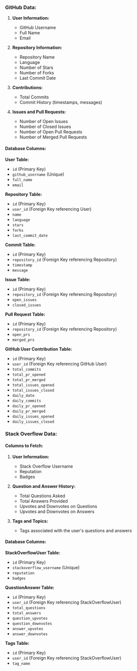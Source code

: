 ### GitHub Data:

1. **User Information:**

   - GitHub Username
   - Full Name
   - Email

2. **Repository Information:**

   - Repository Name
   - Language
   - Number of Stars
   - Number of Forks
   - Last Commit Date

3. **Contributions:**

   - Total Commits
   - Commit History (timestamps, messages)

4. **Issues and Pull Requests:**
   - Number of Open Issues
   - Number of Closed Issues
   - Number of Open Pull Requests
   - Number of Merged Pull Requests

#### Database Columns:

**User Table:**

- `id` (Primary Key)
- `github_username` (Unique)
- `full_name`
- `email`

**Repository Table:**

- `id` (Primary Key)
- `user_id` (Foreign Key referencing User)
- `name`
- `language`
- `stars`
- `forks`
- `last_commit_date`

**Commit Table:**

- `id` (Primary Key)
- `repository_id` (Foreign Key referencing Repository)
- `timestamp`
- `message`

**Issue Table:**

- `id` (Primary Key)
- `repository_id` (Foreign Key referencing Repository)
- `open_issues`
- `closed_issues`

**Pull Request Table:**

- `id` (Primary Key)
- `repository_id` (Foreign Key referencing Repository)
- `open_prs`
- `merged_prs`

**GitHub User Contribution Table:**

- `id` (Primary Key)
- `user_id` (Foreign Key referencing GitHub User)
- `total_commits`
- `total_pr_opened`
- `total_pr_merged`
- `total_issues_opened`
- `total_issues_closed`
- `daily_date`
- `daily_commits`
- `daily_pr_opened`
- `daily_pr_merged`
- `daily_issues_opened`
- `daily_issues_closed`

### Stack Overflow Data:

#### Columns to Fetch:

1. **User Information:**

   - Stack Overflow Username
   - Reputation
   - Badges

2. **Question and Answer History:**

   - Total Questions Asked
   - Total Answers Provided
   - Upvotes and Downvotes on Questions
   - Upvotes and Downvotes on Answers

3. **Tags and Topics:**
   - Tags associated with the user's questions and answers

#### Database Columns:

**StackOverflowUser Table:**

- `id` (Primary Key)
- `stackoverflow_username` (Unique)
- `reputation`
- `badges`

**QuestionAnswer Table:**

- `id` (Primary Key)
- `user_id` (Foreign Key referencing StackOverflowUser)
- `total_questions`
- `total_answers`
- `question_upvotes`
- `question_downvotes`
- `answer_upvotes`
- `answer_downvotes`

**Tags Table:**

- `id` (Primary Key)
- `user_id` (Foreign Key referencing StackOverflowUser)
- `tag_name`
